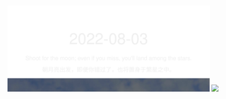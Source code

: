 <!-- [START DAILY SAYING] -->
<!-- Please keep comment here to allow auto update -->
<p align="center">
  <img src="assets/daily-saying/2022-08-03.svg" height="196"/>
  <img src="https://dots365.herokuapp.com?d=2022-08-03" height="196"/>
</p>
<!-- [END DAILY SAYING] -->

<!-- <p align="center">
<img alt="profile views" src="https://komarev.com/ghpvc/?username=bubkoo&color=brightgreen&style=flat-square&label=PROFILE+VIEWS" />
</p> -->
